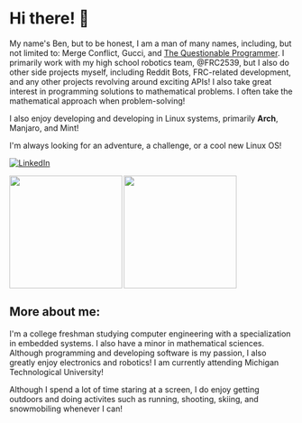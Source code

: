 # Hi there! 👋

My name's Ben, but to be honest, I am a man of many names, including, but not limited to: Merge Conflict, Gucci, and [The Questionable Programmer](https://thequestionableprogrammer.blogspot.com/). I primarily work with my high school robotics team, @FRC2539, but I also do other side projects myself, including Reddit Bots, FRC-related development, and any other projects revolving around exciting APIs! I also take great interest in programming solutions to mathematical problems. I often take the mathematical approach when problem-solving!

I also enjoy developing and developing in Linux systems, primarily **Arch**, Manjaro, and Mint! 

I'm always looking for an adventure, a challenge, or a cool new Linux OS!

<a href="https://www.linkedin.com/in/ben-bistline-6a20bb212/"><img alt="LinkedIn" src="https://img.shields.io/badge/LinkedIn-Ben%20Bistline-blue?style=plastic"></a>

<img src="https://github-readme-stats.vercel.app/api?username=benjiboy50fonz&show_icons=true&theme=react" height="200em" align="left"/> <img src="https://github-readme-stats.vercel.app/api/top-langs/?username=benjiboy50fonz&layout=compact&theme=react" height="200em"/>

## More about me:

I'm a college freshman studying computer engineering with a specialization in embedded systems. I also have a minor in mathematical sciences. Although programming and developing software is my passion, I also greatly enjoy electronics and robotics! I am currently attending Michigan Technological University!

Although I spend a lot of time staring at a screen, I do enjoy getting outdoors and doing activites such as running, shooting, skiing, and snowmobiling whenever I can!


<!--
**benjiboy50fonz/benjiboy50fonz** is a ✨ _special_ ✨ repository because its `README.md` (this file) appears on your GitHub profile.



